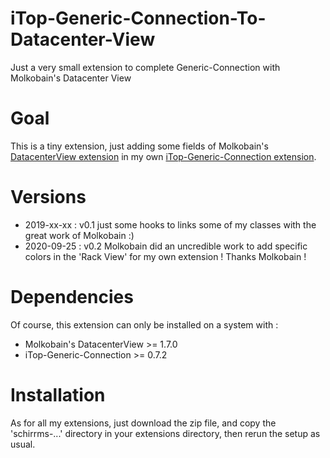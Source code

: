 # iTop-Generic-Connection-To-Datacenter-View
Just a very small extension to complete Generic-Connection with Molkobain's Datacenter View

# Goal

This is a tiny extension, just adding some fields of Molkobain's [DatacenterView extension](https://github.com/Molkobain/itop-datacenter-view) in my own [iTop-Generic-Connection extension](https://github.com/Schirrms/iTop-Generic-Connection).

# Versions

- 2019-xx-xx : v0.1 just some hooks to links some of my classes with the great work of Molkobain :)
- 2020-09-25 : v0.2 Molkobain did an uncredible work to add specific colors in the 'Rack View' for my own extension ! Thanks Molkobain !

# Dependencies

Of course, this extension can only be installed on a system with :

- Molkobain's DatacenterView >= 1.7.0
- iTop-Generic-Connection >= 0.7.2

# Installation

As for all my extensions, just download the zip file, and copy the 'schirrms-...' directory in your extensions directory, then rerun the setup as usual.